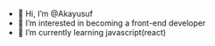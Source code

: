 - 👋 Hi, I’m @Akayusuf
- 👀 I’m interested in becoming a front-end developer
- 🌱 I’m currently learning javascript(react)
